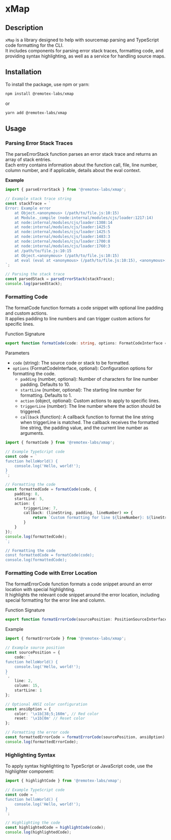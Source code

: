 # xMap
## Description
`xMap` is a library designed to help with sourcemap parsing and TypeScript code formatting for the CLI.\
It includes components for parsing error stack traces, formatting code, and providing syntax highlighting, as well as a service for handling source maps.

## Installation
To install the package, use npm or yarn:
```bash
npm install @remotex-labs/xmap
```
or
```bash
yarn add @remotex-labs/xmap
```
## Usage
### Parsing Error Stack Traces
The parseErrorStack function parses an error stack trace and returns an array of stack entries.\
Each entry contains information about the function call, file, line number, column number, and if applicable, details about the eval context.

**Example**
```typescript
import { parseErrorStack } from '@remotex-labs/xmap';

// Example stack trace string
const stackTrace = `
Error: Example error
    at Object.<anonymous> (/path/to/file.js:10:15)
    at Module._compile (node:internal/modules/cjs/loader:1217:14)
    at node:internal/modules/cjs/loader:1308:14
    at node:internal/modules/cjs/loader:1425:5
    at node:internal/modules/cjs/loader:1425:5
    at node:internal/modules/cjs/loader:1483:3
    at node:internal/modules/cjs/loader:1700:8
    at node:internal/modules/cjs/loader:1760:3
    at /path/to/file.js:10:15
    at Object.<anonymous> (/path/to/file.js:10:15)
    at eval (eval at <anonymous> (/path/to/file.js:10:15), <anonymous>:1:1)
`;

// Parsing the stack trace
const parsedStack = parseErrorStack(stackTrace);
console.log(parsedStack);
```

### Formatting Code
The formatCode function formats a code snippet with optional line padding and custom actions.\
It applies padding to line numbers and can trigger custom actions for specific lines.

Function Signature
```typescript
export function formatCode(code: string, options: FormatCodeInterface = {}): string;
```
Parameters

* `code` (string): The source code or stack to be formatted.
* `options` (FormatCodeInterface, optional): Configuration options for formatting the code. 
  * `padding` (number, optional): Number of characters for line number padding. Defaults to 10. 
  * `startLine` (number, optional): The starting line number for formatting. Defaults to 1. 
  * `action` (object, optional): Custom actions to apply to specific lines. 
  * `triggerLine` (number): The line number where the action should be triggered. 
  * `callback` (function): A callback function to format the line string when triggerLine is matched. The callback receives the formatted line string, the padding value, and the current line number as arguments.

```typescript
import { formatCode } from '@remotex-labs/xmap';

// Example TypeScript code
const code = `
function helloWorld() {
    console.log('Hello, world!');
}
`;

// Formatting the code
const formattedCode = formatCode(code, {
    padding: 8,
    startLine: 5,
    action: {
        triggerLine: 7,
        callback: (lineString, padding, lineNumber) => {
            return `Custom formatting for line ${lineNumber}: ${lineString}`;
        }
    }
});
console.log(formattedCode);
`;

// Formatting the code
const formattedCode = formatCode(code);
console.log(formattedCode);
```

### Formatting Code with Error Location
The formatErrorCode function formats a code snippet around an error location with special highlighting.\
It highlights the relevant code snippet around the error location, including special formatting for the error line and column.

Function Signature
```typescript
export function formatErrorCode(sourcePosition: PositionSourceInterface, ansiOption?: AnsiOptionInterface): string;
```

Example
```typescript
import { formatErrorCode } from '@remotex-labs/xmap';

// Example source position
const sourcePosition = {
    code: `
function helloWorld() {
    console.log('Hello, world!');
}
`,
    line: 2,
    column: 15,
    startLine: 1
};

// Optional ANSI color configuration
const ansiOption = {
    color: '\x1b[38;5;160m', // Red color
    reset: '\x1b[0m' // Reset color
};

// Formatting the error code
const formattedErrorCode = formatErrorCode(sourcePosition, ansiOption);
console.log(formattedErrorCode);
```

### Highlighting Syntax
To apply syntax highlighting to TypeScript or JavaScript code, use the highlighter component:
```typescript
import { highlightCode } from '@remotex-labs/xmap';

// Example TypeScript code
const code = `
function helloWorld() {
    console.log('Hello, world!');
}
`;

// Highlighting the code
const highlightedCode = highlightCode(code);
console.log(highlightedCode);
```
